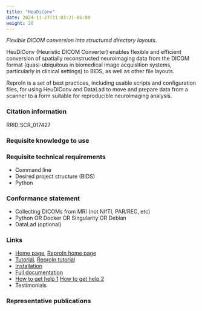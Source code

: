 ```yaml
---
title: "HeuDiConv"
date: 2024-11-27T11:03:21-05:00
weight: 20
---
```


*Flexible DICOM conversion into structured directory layouts.*

HeuDiConv (Heuristic DICOM Converter) enables flexible and efficient conversion of spatially reconstructed neuroimaging data from the DICOM format (quasi-ubiquitous in biomedical image acquisition systems, particularly in clinical settings) to BIDS, as well as other file layouts.

ReproIn is a set of best practices, including usable scripts and configuration files, for using HeuDiConv and DataLad to move and prepare data from a scanner to a form suitable for reproducible neuroimaging analysis.

### Citation information

RRID:SCR_017427

### Requisite knowledge to use

### Requisite technical requirements

- Command line
- Desired project structure (BIDS)
- Python

### Conformance statement

- Collecting DICOMs from MRI (not NIfTI, PAR/REC, etc)
- Python OR Docker OR Singularity OR Debian
- DataLad (optional)

### Links

- [Home page](https://heudiconv.readthedocs.io/), [ReproIn home page](https://github.com/ReproNim/reproin)
- [Tutorial](https://heudiconv.readthedocs.io/en/latest/tutorials.html), [ReproIn tutorial](https://github.com/ReproNim/reproin)
- [Installation](https://heudiconv.readthedocs.io/en/latest/installation.html)
- [Full documentation](https://heudiconv.readthedocs.io/)
- [How to get help 1](https://github.com/nipy/heudiconv/issues) [How to get help 2](https://neurostars.org/tag/heudiconv)
- Testimonials

### Representative publications
